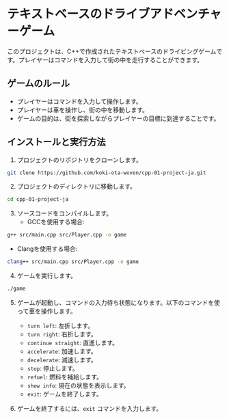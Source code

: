 # テキストベースのドライブアドベンチャーゲーム
このプロジェクトは、C++で作成されたテキストベースのドライビングゲームです。プレイヤーはコマンドを入力して街の中を走行することができます。

## ゲームのルール
- プレイヤーはコマンドを入力して操作します。
- プレイヤーは車を操作し、街の中を移動します。
- ゲームの目的は、街を探索しながらプレイヤーの目標に到達することです。

## インストールと実行方法
1. プロジェクトのリポジトリをクローンします。
```bash
git clone https://github.com/koki-ota-woven/cpp-01-project-ja.git
```


2. プロジェクトのディレクトリに移動します。
```bash
cd cpp-01-project-ja
````


3. ソースコードをコンパイルします。
    - GCCを使用する場合:
```bash
g++ src/main.cpp src/Player.cpp -o game
```

- Clangを使用する場合:
```bash
clang++ src/main.cpp src/Player.cpp -o game
```


4. ゲームを実行します。
```bash
./game
```


5. ゲームが起動し、コマンドの入力待ち状態になります。以下のコマンドを使って車を操作します。
   - `turn left`: 左折します。
   - `turn right`: 右折します。
   - `continue straight`: 直進します。
   - `accelerate`: 加速します。
   - `decelerate`: 減速します。
   - `stop`: 停止します。
   - `refuel`: 燃料を補給します。
   - `show info`: 現在の状態を表示します。
   - `exit`: ゲームを終了します。


6. ゲームを終了するには、`exit` コマンドを入力します。
